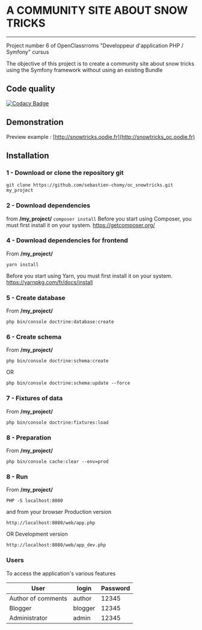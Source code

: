 # A COMMUNITY SITE ABOUT SNOW TRICKS

------------------------------------------------------------------------------
Project number 6 of OpenClassrroms "Developpeur d'application PHP / Symfony" cursus

The objective of this project is to create a community site about snow tricks using the Symfony framework without using an existing Bundle

## Code quality

[![Codacy Badge](https://api.codacy.com/project/badge/Grade/eba77799d7164300a2954d2d30b40eef)](https://www.codacy.com/app/sebastien.chomy/oc_snowtricks?utm_source=github.com&amp;utm_medium=referral&amp;utm_content=sebastien-chomy/oc_snowtricks&amp;utm_campaign=Badge_Grade)
## Demonstration

Preview example : [http://snowtricks.oodie.fr](http://snowtricks_oc.oodie.fr)
## Installation

### 1 - Download or clone the repository git
``
git clone https://github.com/sebastien-chomy/oc_snowtricks.git my_project
`` 

### 2 - Download dependencies
from **/my_project/**
``
composer install
`` 
Before you start using Composer, you must first install it on your system.
https://getcomposer.org/

### 4 - Download dependencies for frontend
From **/my_project/**
```
yarn install
```
Before you start using Yarn, you must first install it on your system.
https://yarnpkg.com/fr/docs/install

### 5 - Create database
From **/my_project/**
```
php bin/console doctrine:database:create
```

### 6 - Create schema
From **/my_project/**
```
php bin/console doctrine:schema:create
```
OR
```
php bin/console doctrine:schema:update --force
```

### 7 - Fixtures of data
From **/my_project/**
```
php bin/console doctrine:fixtures:load
```

### 8 - Preparation
From **/my_project/**
```
php bin/console cache:clear --env=prod 
```

### 8 - Run
From **/my_project/**
```
PHP -S localhost:8080
```
and from your browser
Production version
```
http://localhost:8080/web/app.php
```
OR
Development version 
```
http://localhost:8080/web/app_dev.php
```

### Users
To access the application's various features

User | login | Password
---- | ----- | --------
Author of comments | author | 12345
Blogger | blogger | 12345
Administrator| admin | 12345

  
  

